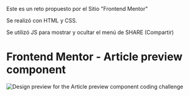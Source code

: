 Este es un reto propuesto por el Sitio "Frontend Mentor"

Se realizó con HTML y CSS.

Se utilizó JS para mostrar y ocultar el menú de SHARE (Compartir)


# Frontend Mentor - Article preview component

![Design preview for the Article preview component coding challenge](./design/desktop-preview.jpg)

